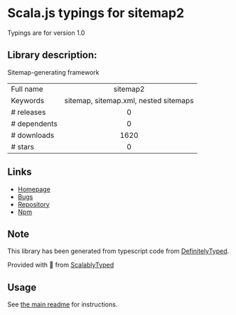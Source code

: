 
# Scala.js typings for sitemap2

Typings are for version 1.0

## Library description:
Sitemap-generating framework

|                    |                 |
| ------------------ | :-------------: |
| Full name          | sitemap2 |
| Keywords           | sitemap, sitemap.xml, nested sitemaps |
| # releases         | 0 |
| # dependents       | 0 |
| # downloads        | 1620 |
| # stars            | 0 |

## Links
- [Homepage](https://github.com/vlkosinov/sitemap2#readme)
- [Bugs](https://github.com/vlkosinov/sitemap2/issues)
- [Repository](https://github.com/vlkosinov/sitemap2)
- [Npm](https://www.npmjs.com/package/sitemap2)
    


## Note
This library has been generated from typescript code from [DefinitelyTyped](https://definitelytyped.org).

Provided with :purple_heart: from [ScalablyTyped](https://github.com/oyvindberg/ScalablyTyped)

## Usage
See [the main readme](../../readme.md) for instructions.


